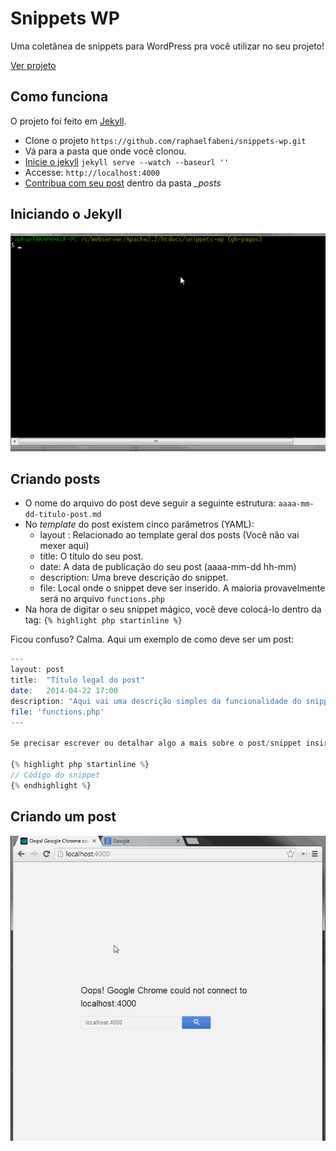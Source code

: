 Snippets WP
===========

Uma coletânea de snippets para WordPress pra você utilizar no seu projeto!

[Ver projeto](http://raphaelfabeni.github.io/snippets-wp/)

## Como funciona

O projeto foi feito em [Jekyll](http://jekyllrb.com/).

* Clone o projeto `https://github.com/raphaelfabeni/snippets-wp.git`
* Vá para a pasta que onde você clonou.
* [Inicie o jekyll](#iniciando-o-jekyll) `jekyll serve --watch --baseurl ''`
* Accesse: `http://localhost:4000`
* [Contribua com seu post](#criando-um-post) dentro da pasta *_posts*

## Iniciando o Jekyll

![Iniciando o Jekyll](build/img/starting-jekyll.gif "Iniciando o Jekyll")

## Criando posts

* O nome do arquivo do post deve seguir a seguinte estrutura: `aaaa-mm-dd-titulo-post.md`
* No _template_ do post existem cinco parâmetros (YAML):
  * layout : Relacionado ao template geral dos posts (Você não vai mexer aqui)
  * title: O título do seu post.
  * date: A data de publicação do seu post (aaaa-mm-dd hh-mm)
  * description: Uma breve descrição do snippet.
  * file: Local onde o snippet deve ser inserido. A maioria provavelmente será no arquivo `functions.php`
* Na hora de digitar o seu snippet mágico, você deve colocá-lo dentro da tag: `{% highlight php startinline %}`

Ficou confuso? Calma. Aqui um exemplo de como deve ser um post:

```php
---
layout: post
title:  "Título legal do post"
date:   2014-04-22 17:00
description: "Aqui vai uma descrição simples da funcionalidade do snippet."
file: 'functions.php'
---

Se precisar escrever ou detalhar algo a mais sobre o post/snippet insira aqui.

{% highlight php startinline %}
// Código do snippet
{% endhighlight %}
```

## Criando um post

![Criando um post](build/img/creating-post.gif "Criando um post")